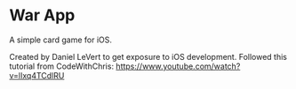 # War App
A simple card game for iOS.

Created by Daniel LeVert to get exposure to iOS development. 
Followed this tutorial from CodeWithChris: https://www.youtube.com/watch?v=lIxq4TCdlRU
